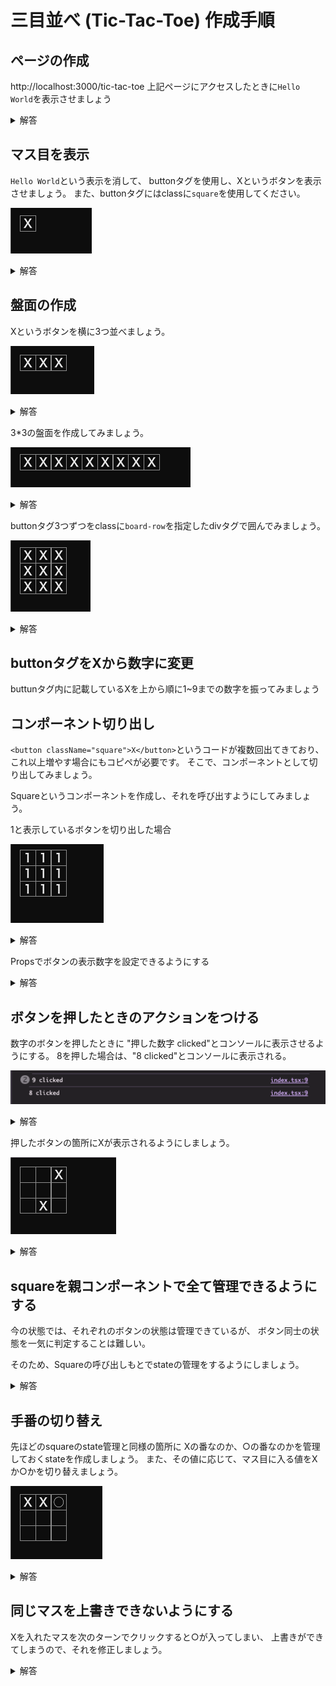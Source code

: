 # 三目並べ (Tic-Tac-Toe) 作成手順

## ページの作成
http://localhost:3000/tic-tac-toe
上記ページにアクセスしたときに`Hello World`を表示させましょう

<details>
<summary>解答</summary>

```
export default function TicTacToe() {
  return (
    <span>Hello World</span>
  );
}
```
</details>

<!-- TODO -->
<!-- Nextの新規ページ作成方法の説明 -->

## マス目を表示
`Hello World`という表示を消して、
buttonタグを使用し、Xというボタンを表示させましょう。
また、buttonタグにはclassに`square`を使用してください。

![マス目の表示](< 2.png>)

<details>
<summary>解答</summary>

```
export default function TicTacToe() {
  return (
    <button className="square">X</button>
  );
}
```
</details>

## 盤面の作成
Xというボタンを横に3つ並べましょう。

![ボタンを3つ並べる](< 3-1.png>)

<details>
<summary>解答</summary>

```
export default function TicTacToe() {
  return (
    <>
      <button className="square">X</button>
      <button className="square">X</button>
      <button className="square">X</button>
    </>
  );
}
```
</details>

3*3の盤面を作成してみましょう。

![3*3盤面](< 3-2.png>)

<details>
<summary>解答</summary>

```
export default function TicTacToe() {
  return (
    <>
      <button className="square">X</button>
      <button className="square">X</button>
      <button className="square">X</button>
      <button className="square">X</button>
      <button className="square">X</button>
      <button className="square">X</button>
      <button className="square">X</button>
      <button className="square">X</button>
      <button className="square">X</button>
    </>
  );
}


```
</details>


buttonタグ3つずつをclassに`board-row`を指定したdivタグで囲んでみましょう。

![alt text](< 3-3.png>)

<details>
<summary>解答</summary>

```
export default function TicTacToe() {
  return (
    <>
      <div className="board-row">
        <button className="square">X</button>
        <button className="square">X</button>
        <button className="square">X</button>
      </div>
      <div className="board-row">
        <button className="square">X</button>
        <button className="square">X</button>
        <button className="square">X</button>
      </div>
      <div className="board-row">
        <button className="square">X</button>
        <button className="square">X</button>
        <button className="square">X</button>
      </div>
    </>
  );
}

```
</details>

## buttonタグをXから数字に変更
buttunタグ内に記載しているXを上から順に1~9までの数字を振ってみましょう


## コンポーネント切り出し
`<button className="square">X</button>`というコードが複数回出てきており、
これ以上増やす場合にもコピペが必要です。
そこで、コンポーネントとして切り出してみましょう。

Squareというコンポーネントを作成し、それを呼び出すようにしてみましょう。

1と表示しているボタンを切り出した場合

![コンポーネント切り出し](< 4-1.png>)

<details>
<summary>解答</summary>

src/components/Square/index.tsx
```
export function Square() {
  return <button className="square">1</button>;
}
```

src/app/tic-tac-toe/page.tsx
```
import { Square } from "@/components/Square";

export default function TicTacToe() {
  return (
    <>
      <div className="board-row">
        <Square />
        <Square />
        <Square />
      </div>
      <div className="board-row">
        <Square />
        <Square />
        <Square />
      </div>
      <div className="board-row">
        <Square />
        <Square />
        <Square />
      </div>
    </>
  );
}
```
</details>

Propsでボタンの表示数字を設定できるようにする

<details>
<summary>解答</summary>

src/components/Square/index.tsx
```
type Props = {
  value: string;
};

export function Square({ value }: Props) {
  return <button className="square">{value}</button>;
}
```

src/app/tic-tac-toe/page.tsx
```
import { Square } from "@/components/Square";

export default function TicTacToe() {
  return (
    <>
      <div className="board-row">
        <Square value="1" />
        <Square value="2" />
        <Square value="3" />
      </div>
      <div className="board-row">
        <Square value="4" />
        <Square value="5" />
        <Square value="6" />
      </div>
      <div className="board-row">
        <Square value="7" />
        <Square value="8" />
        <Square value="9" />
      </div>
    </>
  );
}

```
</details>

## ボタンを押したときのアクションをつける
数字のボタンを押したときに "押した数字 clicked"とコンソールに表示させるようにする。
8を押した場合は、"8 clicked"とコンソールに表示される。

![ボタンアクションコンソール表示](< 5-1.png>)

<details>
<summary>解答</summary>

src/components/Square/index.tsx
```
"use client";

type Props = {
  value: string;
};

export function Square({ value }: Props) {
  function handleClick() {
    console.log(value + " clicked");
  }

  return (
    <button className="square" onClick={handleClick}>
      {value}
    </button>
  );
}

```
</details>


押したボタンの箇所にXが表示されるようにしましょう。

![押したところに値を置く](< 5-2.png>)

<details>
<summary>解答</summary>

src/components/Square/index.tsx
```
"use client";

import { useState } from "react";

export function Square() {
  const [value, setValue] = useState<string | null>(null);

  function handleClick() {
    setValue("X");
  }

  return (
    <button className="square" onClick={handleClick}>
      {value}
    </button>
  );
}

```

src/app/tic-tac-toe/page.tsx
```
import { Square } from "@/components/Square";

export default function TicTacToe() {
  return (
    <>
      <div className="board-row">
        <Square />
        <Square />
        <Square />
      </div>
      <div className="board-row">
        <Square />
        <Square />
        <Square />
      </div>
      <div className="board-row">
        <Square />
        <Square />
        <Square />
      </div>
    </>
  );
}
```
</details>

## squareを親コンポーネントで全て管理できるようにする
今の状態では、それぞれのボタンの状態は管理できているが、
ボタン同士の状態を一気に判定することは難しい。

そのため、Squareの呼び出しもとでstateの管理をするようにしましょう。

<details>
<summary>解答</summary>

src/components/Square/index.tsx
```
type Props = {
  value: string;
  onClick: () => void;
};

export function Square({ value, onClick }: Props) {
  return (
    <button className="square" onClick={onClick}>
      {value}
    </button>
  );
}
```

src/app/tic-tac-toe/page.tsx
```
"use client";

import { useState } from "react";

import { Square } from "@/components/Square";

export default function TicTacToe() {
  const [squares, setSquares] = useState(Array(9).fill(null));

  function handleClick(i: number) {
    const nextSquares = squares.slice();
    nextSquares[i] = "X";
    setSquares(nextSquares);
  }

  return (
    <>
      <div className="board-row">
        <Square value={squares[0]} onClick={() => handleClick(0)} />
        <Square value={squares[1]} onClick={() => handleClick(1)} />
        <Square value={squares[2]} onClick={() => handleClick(2)} />
      </div>
      <div className="board-row">
        <Square value={squares[3]} onClick={() => handleClick(3)} />
        <Square value={squares[4]} onClick={() => handleClick(4)} />
        <Square value={squares[5]} onClick={() => handleClick(5)} />
      </div>
      <div className="board-row">
        <Square value={squares[6]} onClick={() => handleClick(6)} />
        <Square value={squares[7]} onClick={() => handleClick(7)} />
        <Square value={squares[8]} onClick={() => handleClick(8)} />
      </div>
    </>
  );
}

```
</details>

## 手番の切り替え
先ほどのsquareのstate管理と同様の箇所に
Xの番なのか、○の番なのかを管理しておくstateを作成しましょう。
また、その値に応じて、マス目に入る値をXか○かを切り替えましょう。

![alt text](< 6-1.png>)

<details>
<summary>解答</summary>

src/app/tic-tac-toe/page.tsx
```
"use client";

import { useState } from "react";

import { Square } from "@/components/Square";

export default function TicTacToe() {
  const [squares, setSquares] = useState(Array(9).fill(null));
  const [xIsNext, setXIsNext] = useState(true);

  function handleClick(i: number) {
    const nextSquares = squares.slice();
    if (xIsNext) {
      nextSquares[i] = "X";
    } else {
      nextSquares[i] = "○";
    }
    setSquares(nextSquares);
    setXIsNext(!xIsNext);
  }

  return (
    <>
      <div className="board-row">
        <Square value={squares[0]} onClick={() => handleClick(0)} />
        <Square value={squares[1]} onClick={() => handleClick(1)} />
        <Square value={squares[2]} onClick={() => handleClick(2)} />
      </div>
      <div className="board-row">
        <Square value={squares[3]} onClick={() => handleClick(3)} />
        <Square value={squares[4]} onClick={() => handleClick(4)} />
        <Square value={squares[5]} onClick={() => handleClick(5)} />
      </div>
      <div className="board-row">
        <Square value={squares[6]} onClick={() => handleClick(6)} />
        <Square value={squares[7]} onClick={() => handleClick(7)} />
        <Square value={squares[8]} onClick={() => handleClick(8)} />
      </div>
    </>
  );
}


```
</details>

## 同じマスを上書きできないようにする
Xを入れたマスを次のターンでクリックすると○が入ってしまい、
上書きができてしまうので、それを修正しましょう。

<details>
<summary>解答</summary>

src/app/tic-tac-toe/page.tsx
```
  function handleClick(i: number) {
    if (squares[i]) return;
    const nextSquares = squares.slice();
    if (xIsNext) {
      nextSquares[i] = "X";
    } else {
      nextSquares[i] = "○";
    }
    setSquares(nextSquares);
    setXIsNext(!xIsNext);
  }

```
</details>
